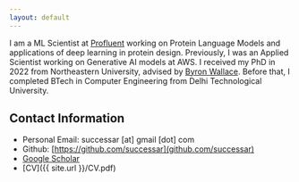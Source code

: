 ```yaml
---
layout: default
---
```


I am a ML Scientist at [Profluent](https://www.profluent.bio/) working on Protein Language Models and applications of deep learning in protein design.
Previously, I was an Applied Scientist working on Generative AI models at AWS. 
I received my PhD in 2022 from Northeastern University, advised by [Byron Wallace](https://byronwallace.com/).
Before that, I completed BTech in Computer Engineering from Delhi Technological University. 

## Contact Information

* Personal Email: successar [at] gmail [dot] com
* Github: [https://github.com/successar](github.com/successar)
* [Google Scholar](https://scholar.google.com/citations?user=ng6th5cAAAAJ&hl=en)
* [CV]({{ site.url }}/CV.pdf)
